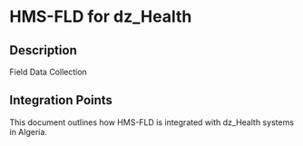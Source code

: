 # HMS-FLD for dz_Health

## Description

Field Data Collection

## Integration Points

This document outlines how HMS-FLD is integrated with dz_Health systems in Algeria.

